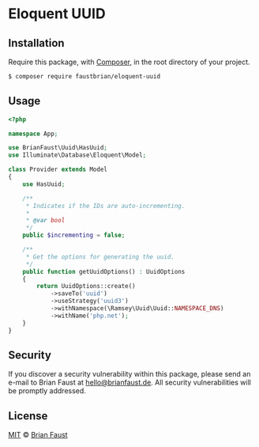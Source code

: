 # Eloquent UUID

## Installation

Require this package, with [Composer](https://getcomposer.org/), in the root directory of your project.

``` bash
$ composer require faustbrian/eloquent-uuid
```

## Usage

``` php
<?php

namespace App;

use BrianFaust\Uuid\HasUuid;
use Illuminate\Database\Eloquent\Model;

class Provider extends Model
{
    use HasUuid;

    /**
     * Indicates if the IDs are auto-incrementing.
     *
     * @var bool
     */
    public $incrementing = false;

    /**
     * Get the options for generating the uuid.
     */
    public function getUuidOptions() : UuidOptions
    {
        return UuidOptions::create()
            ->saveTo('uuid')
            ->useStrategy('uuid3')
            ->withNamespace(\Ramsey\Uuid\Uuid::NAMESPACE_DNS)
            ->withName('php.net');
    }
}

```

## Security

If you discover a security vulnerability within this package, please send an e-mail to Brian Faust at hello@brianfaust.de. All security vulnerabilities will be promptly addressed.

## License

[MIT](LICENSE) © [Brian Faust](https://brianfaust.de)
